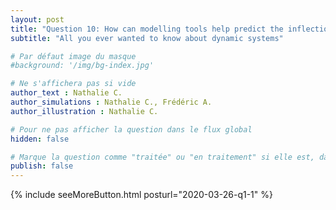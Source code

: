 ```yaml
---
layout: post
title: "Question 10: How can modelling tools help predict the inflections of the epidemic curve?"
subtitle: "All you ever wanted to know about dynamic systems"

# Par défaut image du masque
#background: '/img/bg-index.jpg'

# Ne s'affichera pas si vide
author_text : Nathalie C.
author_simulations : Nathalie C., Frédéric A.
author_illustration : Nathalie C.

# Pour ne pas afficher la question dans le flux global
hidden: false

# Marque la question comme "traitée" ou "en traitement" si elle est, dans cette ordre, publiée ou non
publish: false
---
```



{% include seeMoreButton.html posturl="2020-03-26-q1-1" %}
